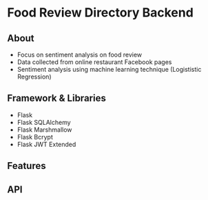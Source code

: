 # Food Review Directory Backend

## About

- Focus on sentiment analysis on food review
- Data collected from online restaurant Facebook pages
- Sentiment analysis using machine learning technique (Logististic Regression)

## Framework & Libraries

- Flask
- Flask SQLAlchemy
- Flask Marshmallow
- Flask Bcrypt
- Flask JWT Extended

## Features

## API
